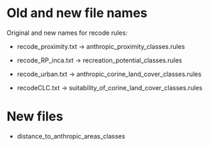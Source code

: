 # Old and new file names

Original and new names for recode rules:

* recode_proximity.txt  ->  anthropic_proximity_classes.rules

* recode_RP_inca.txt  -> recreation_potential_classes.rules

* recode_urban.txt  ->  anthropic_corine_land_cover_classes.rules

* recodeCLC.txt  ->  suitability_of_corine_land_cover_classes.rules


# New files

* distance_to_anthropic_areas_classes
